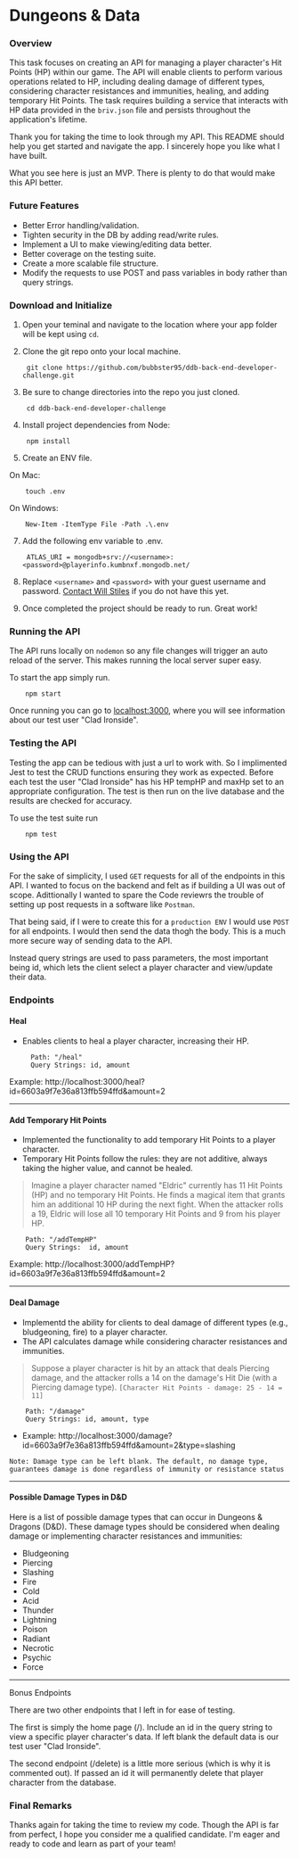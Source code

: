 # Dungeons & Data

### Overview
This task focuses on creating an API for managing a player character's Hit Points (HP) within our game. The API will enable clients to perform various operations related to HP, including dealing damage of different types, considering character resistances and immunities, healing, and adding temporary Hit Points. The task requires building a service that interacts with HP data provided in the `briv.json` file and persists throughout the application's lifetime.

Thank you for taking the time to look through my API. This README should help you get started and navigate the app. I sincerely hope you like what I have built. 

What you see here is just an MVP. There is plenty to do that would make this API better.

### Future Features
* Better Error handling/validation.
* Tighten security in the DB by adding read/write rules.
* Implement a UI to make viewing/editing data better.
* Better coverage on the testing suite.
* Create a more scalable file structure.
* Modify the requests to use POST and pass variables in body rather than query strings.

### Download and Initialize

1) Open your teminal and navigate to the location where your app folder will be kept using `cd`.
2) Clone the git repo onto your local machine.

        git clone https://github.com/bubbster95/ddb-back-end-developer-challenge.git 

3) Be sure to change directories into the repo you just cloned.

        cd ddb-back-end-developer-challenge

4) Install project dependencies from Node:

        npm install

5) Create an ENV file.

On Mac:

        touch .env
   

On Windows:

        New-Item -ItemType File -Path .\.env

7) Add the following env variable to .env.

        ATLAS_URI = mongodb+srv://<username>:<password>@playerinfo.kumbnxf.mongodb.net/

8) Replace `<username>` and `<password>` with your guest username and password. [Contact Will Stiles](maito:Stiles.billy@gmail.com) if you do not have this yet.

9) Once completed the project should be ready to run. Great work! 

### Running the API
The API runs locally on `nodemon` so any file changes will trigger an auto reload of the server. This makes running the local server super easy.

To start the app simply run.

        npm start

Once running you can go to [localhost:3000](http://localhost:3000/), where you will see information about our test user "Clad Ironside".

### Testing the API
Testing the app can be tedious with just a url to work with. So I implimented Jest to test the CRUD functions ensuring they work as expected. Before each test the user "Clad Ironside" has his HP tempHP and maxHp set to an appropriate configuration. The test is then run on the live database and the results are checked for accuracy.

To use the test suite run

        npm test

### Using the API
For the sake of simplicity, I used `GET` requests for all of the endpoints in this API. I wanted to focus on the backend and felt as if building a UI was out of scope. Adittionally I wanted to spare the Code reviewrs the trouble of setting up post requests in a software like `Postman`. 

That being said, if I were to create this for a `production ENV` I would use `POST` for all endpoints. I would then send the data thogh the body. This is a much more secure way of sending data to the API. 

Instead query strings are used to pass parameters, the most important being id, which lets the client select a player character and view/update their data.

### Endpoints

#### Heal
- Enables clients to heal a player character, increasing their HP.

        Path: "/heal"
        Query Strings: id, amount
Example: http://localhost:3000/heal?id=6603a9f7e36a813ffb594ffd&amount=2

---

#### Add Temporary Hit Points
- Implemented the functionality to add temporary Hit Points to a player character.
- Temporary Hit Points follow the rules: they are not additive, always taking the higher value, and cannot be healed.

> Imagine a player character named "Eldric" currently has 11 Hit Points (HP) and no temporary Hit Points. He finds a magical item that grants him an additional 10 HP during the next fight. When the attacker rolls a 19, Eldric will lose all 10 temporary Hit Points and 9 from his player HP.

        Path: "/addTempHP"
        Query Strings:  id, amount
Example: http://localhost:3000/addTempHP?id=6603a9f7e36a813ffb594ffd&amount=2

---

#### Deal Damage
- Implementd the ability for clients to deal damage of different types (e.g., bludgeoning, fire) to a player character.
- The API calculates damage while considering character resistances and immunities.

> Suppose a player character is hit by an attack that deals Piercing damage, and the attacker rolls a 14 on the damage's Hit Die (with a Piercing damage type). `[Character Hit Points - damage: 25 - 14 = 11]`

        Path: "/damage"
        Query Strings: id, amount, type
* Example: http://localhost:3000/damage?id=6603a9f7e36a813ffb594ffd&amount=2&type=slashing

`Note: Damage type can be left blank. The default, no damage type, guarantees damage is done regardless of immunity or resistance status`

---

#### Possible Damage Types in D&D
Here is a list of possible damage types that can occur in Dungeons & Dragons (D&D). These damage types should be considered when dealing damage or implementing character resistances and immunities:
- Bludgeoning
- Piercing
- Slashing
- Fire
- Cold
- Acid
- Thunder
- Lightning
- Poison
- Radiant
- Necrotic
- Psychic
- Force

---
Bonus Endpoints

There are two other endpoints that I left in for ease of testing. 

The first is simply the home page (/). Include an id in the query string to view a specific player character's data. If left blank the default data is our test user "Clad Ironside".

The second endpoint (/delete) is a little more serious (which is why it is commented out). If passed an id it will permanently delete that player character from the database.

### Final Remarks

Thanks again for taking the time to review my code. Though the API is far from perfect, I hope you consider me a qualified candidate. I'm eager and ready to code and learn as part of your team! 
